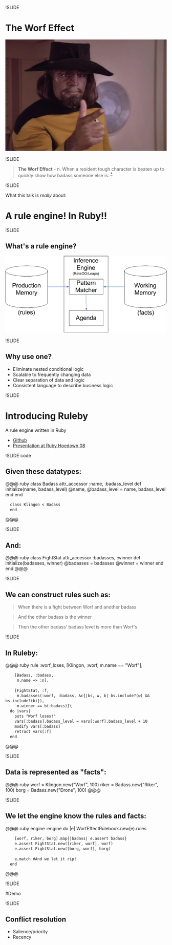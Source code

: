 !SLIDE
<link media="screen" type="text/css" href="styles.css" rel="stylesheet" />

# The Worf Effect
<img src='../images/worf.jpg' />

!SLIDE

> **The Worf Effect** - n. When a resident tough character is beaten up to quickly show how badass someone else is.
<sup>[*](http://panelsonpages.com/?p=38275)</sup>

!SLIDE

What this talk is *really* about:

# A rule engine! In Ruby!!

!SLIDE

## What's a rule engine?

<img src='../images/Rule_Engine.png' />

!SLIDE

## Why use one?

 - Eliminate nested conditional logic
 - Scalable to frequently changing data
 - Clear separation of data and logic
 - Consistent language to describe business logic

!SLIDE

# Introducing Ruleby

A rule engine written in Ruby

 - [Github](https://github.com/Codalytics/ruleby)
 - [Presentation at Ruby Hoedown 08](http://www.confreaks.com/videos/604-rubyhoedown2008-ruleby-the-rules-engine-for-ruby)

!SLIDE code

## Given these datatypes:

@@@ ruby
      class Badass
        attr_accessor :name, :badass_level
        def initialize(name, badass_level)
          @name, @badass_level = name, badass_level
        end
      end

      class Klingon < Badass
      end
@@@

!SLIDE

## And:

@@@ ruby
      class FightStat
        attr_accessor :badasses, :winner
        def initialize(badasses, winner)
          @badasses = badasses
          @winner = winner
        end
      end
@@@

!SLIDE

## We can construct rules such as:

> When there is a fight between Worf and another badass

> And the other badass is the winner

> Then the other badass' badass level is more than Worf's.

!SLIDE

## In Ruleby:

@@@ ruby
      rule :worf_loses,
        [Klingon, :worf,
         m.name == "Worf"],

        [Badass, :badass,
         m.name => :n],

        [FightStat, :f,
         m.badasses(:worf, :badass, &c{|bs, w, b| bs.include?(w) && bs.include?(b)}),
         m.winner == b(:badass)]\
      do |vars|
        puts "Worf loses!"
        vars[:badass].badass_level = vars[:worf].badass_level + 10
        modify vars[:badass]
        retract vars[:f]
      end
@@@

!SLIDE

## Data is represented as "facts":

@@@ ruby
      worf = Klingon.new("Worf", 100)
      riker = Badass.new("Riker", 100)
      borg = Badass.new("Drone", 100)
@@@

!SLIDE

## We let the engine know the rules and facts:
@@@ ruby
      engine :engine do |e|
        WorfEffectRulebook.new(e).rules

        [worf, riker, borg].map{|badass| e.assert badass}
        e.assert FightStat.new([riker, worf], worf)
        e.assert FightStat.new([borg, worf], borg)

        e.match #And we let it rip!
      end
@@@

!SLIDE

#Demo

!SLIDE

## Conflict resolution

 - Salience/priority
 - Recency

